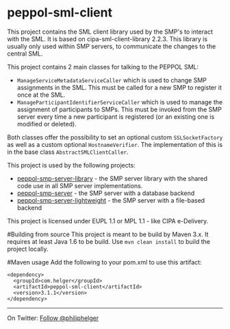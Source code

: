 # peppol-sml-client
This project contains the SML client library used by the SMP's to interact with the SML.
It is based on cipa-sml-client-library 2.2.3.
This library is usually only used within SMP servers, to communicate the changes to the central SML.

This project contains 2 main classes for talking to the PEPPOL SML:
  * `ManageServiceMetadataServiceCaller` which is used to change SMP assignments in the SML. This must be called for a new SMP to register it once at the SML.
  * `ManageParticipantIdentifierServiceCaller` which is used to manage the assignment of participants to SMPs. This must be invoked from the SMP server every time a new participant is registered (or an existing one is modified or deleted).
  
Both classes offer the possibility to set an optional custom `SSLSocketFactory` as well as a custom optional `HostnameVerifier`. The implementation of this is in the base class `AbstractSMLClientCaller`.

This project is used by the following projects:
  * [peppol-smp-server-library](https://github.com/phax/peppol-smp-server-library/) - the SMP server library with the shared code use in all SMP server implementations.
  * [peppol-smp-server](https://github.com/phax/peppol-smp-server/) - the SMP server with a database backend
  * [peppol-smp-server-lightweight](https://github.com/phax/peppol-smp-server-lightweight/) - the SMP server with a file-based backend

This project is licensed under EUPL 1.1 or MPL 1.1 - like CIPA e-Delivery.

#Building from source
This project is meant to be build by Maven 3.x.
It requires at least Java 1.6 to be build.
Use `mvn clean install` to build the project locally.

#Maven usage
Add the following to your pom.xml to use this artifact:
```
<dependency>
  <groupId>com.helger</groupId>
  <artifactId>peppol-sml-client</artifactId>
  <version>3.1.1</version>
</dependency>
```

---

On Twitter: <a href="https://twitter.com/philiphelger">Follow @philiphelger</a>

